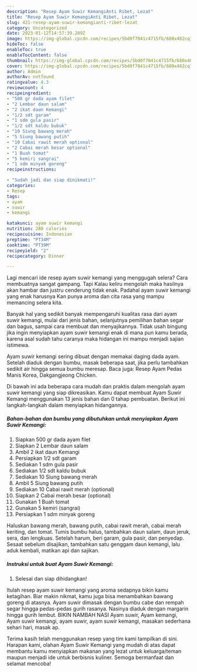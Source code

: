 ```yaml
---
description: "Resep Ayam Suwir KemangiAnti Ribet, Lezat"
title: "Resep Ayam Suwir KemangiAnti Ribet, Lezat"
slug: 421-resep-ayam-suwir-kemangianti-ribet-lezat
category: Uncategorized
date: 2023-01-12T14:57:39.289Z
image: https://img-global.cpcdn.com/recipes/5bd0f7041c4715fb/680x482cq70/ayam-suwir-kemangi-foto-resep-utama.jpg
hideToc: false
enableToc: true
enableTocContent: false
thumbnail: https://img-global.cpcdn.com/recipes/5bd0f7041c4715fb/680x482cq70/ayam-suwir-kemangi-foto-resep-utama.jpg
cover: https://img-global.cpcdn.com/recipes/5bd0f7041c4715fb/680x482cq70/ayam-suwir-kemangi-foto-resep-utama.jpg
author: Admin
authorAv: notfound
ratingvalue: 4.3
reviewcount: 4
recipeingredient:
- "500 gr dada ayam filet"
- "2 Lembar daun salam"
- "2 ikat daun Kemangi"
- "1/2 sdt garam"
- "1 sdm gula pasir"
- "1/2 sdt kaldu bubuk"
- "10 Siung bawang merah"
- "5 Siung bawang putih"
- "10 Cabai rawit merah optional"
- "2 Cabai merah besar optional"
- "1 Buah tomat"
- "5 kemiri sangrai"
- "1 sdm minyak goreng"
recipeinstructions:

- "Sudah jadi dan siap dinikmati!"
categories:
- Resep
tags:
- ayam
- suwir
- kemangi

katakunci: ayam suwir kemangi 
nutrition: 288 calories
recipecuisine: Indonesian
preptime: "PT34M"
cooktime: "PT39M"
recipeyield: "2"
recipecategory: Dinner

---
```



Lagi mencari ide resep ayam suwir kemangi yang menggugah selera? Cara membuatnya sangat gampang. Tapi Kalau keliru mengolah maka hasilnya akan hambar dan justru cenderung tidak enak. Padahal ayam suwir kemangi yang enak harusnya Kan punya aroma dan cita rasa yang mampu memancing selera kita.


Banyak hal yang sedikit banyak mempengaruhi kualitas rasa dari ayam suwir kemangi, mulai dari jenis bahan, selanjutnya pemilihan bahan segar dan bagus, sampai cara membuat dan menyajikannya. Tidak usah bingung jika ingin menyiapkan ayam suwir kemangi enak di mana pun kamu berada, karena asal sudah tahu caranya maka hidangan ini mampu menjadi sajian istimewa.

Ayam suwir kemangi sering dibuat dengan memakai daging dada ayam. Setelah diaduk dengan bumbu, masak beberapa saat, jika perlu tambahkan sedikit air hingga semua bumbu meresap. Baca juga: Resep Ayam Pedas Manis Korea, Dakgangjeong Chicken.


Di bawah ini ada beberapa cara mudah dan praktis dalam mengolah ayam suwir kemangi yang siap dikreasikan. Kamu dapat membuat Ayam Suwir Kemangi menggunakan 13 jenis bahan dan 0 tahap pembuatan. Berikut ini langkah-langkah dalam menyiapkan hidangannya.

<!--inarticleads1-->

##### Bahan-bahan dan bumbu yang dibutuhkan untuk menyiapkan Ayam Suwir Kemangi:

1. Siapkan 500 gr dada ayam filet
1. Siapkan 2 Lembar daun salam
1. Ambil 2 ikat daun Kemangi
1. Persiapkan 1/2 sdt garam
1. Sediakan 1 sdm gula pasir
1. Sediakan 1/2 sdt kaldu bubuk
1. Sediakan 10 Siung bawang merah
1. Ambil 5 Siung bawang putih
1. Sediakan 10 Cabai rawit merah (optional)
1. Siapkan 2 Cabai merah besar (optional)
1. Gunakan 1 Buah tomat
1. Gunakan 5 kemiri (sangrai)
1. Persiapkan 1 sdm minyak goreng


Haluskan bawang merah, bawang putih, cabai rawit merah, cabai merah keriting, dan tomat. Tumis bumbu halus, tambahkan daun salam, daun jeruk, sera, dan lengkuas. Setelah harum, beri garam, gula pasir, dan penyedap. Sesaat sebelum disajikan, tambahkan satu genggam daun kemangi, lalu aduk kembali, matikan api dan sajikan. 

<!--inarticleads2-->

##### Instruksi untuk buat Ayam Suwir Kemangi:


1. Selesai dan siap dihidangkan!

Itulah resep ayam suwir kemangi yang aroma sedapnya bikin kamu ketagihan. Biar makin nikmat, kamu juga bisa menambahkan bawang goreng di atasnya. Ayam suwir dimasak dengan bumbu cabe dan rempah segar hingga pedas-pedas gurih rasanya. Nasinya diaduk dengan margarin hingga gurih lembut. BIKIN NAMBAH NASI Ayam suwir, Ayam kemangi, Ayam suwir kemangi, ayam suwir, ayam suwir kemangi, masakan sederhana sehari hari, masak ap. 

Terima kasih telah menggunakan resep yang tim kami tampilkan di sini. Harapan kami, olahan Ayam Suwir Kemangi yang mudah di atas dapat membantu kamu menyiapkan makanan yang lezat untuk keluarga/teman maupun menjadi ide untuk berbisnis kuliner. Semoga bermanfaat dan selamat mencoba!
